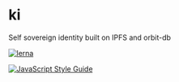 # ki
Self sovereign identity built on IPFS and orbit-db

[![lerna](https://img.shields.io/badge/maintained%20with-lerna-cc00ff.svg)](https://lernajs.io/)

[![JavaScript Style Guide](https://cdn.rawgit.com/standard/standard/master/badge.svg)](https://github.com/standard/standard)

